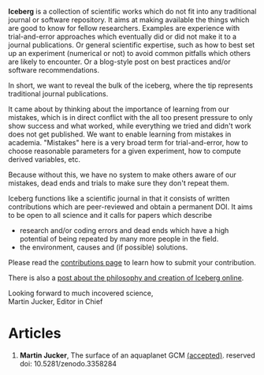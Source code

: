 **Iceberg** is a collection of scientific works which do not fit into any traditional journal
or software repository. It aims at making available the things which are good to know for fellow
researchers. Examples are experience with trial-and-error approaches which eventually did or did not
make it to a journal publications. Or general scientific expertise, such as how to best set up an experiment
(numerical or not) to avoid common pitfalls which others are likely to encounter. Or a blog-style post on
best practices and/or software recommendations.

In short, we want to reveal the bulk of the iceberg, where the tip represents traditional journal publications.

It came about by thinking about the importance of learning from our mistakes, which is in direct conflict with the
all too present pressure to only show success and what worked, while everything we tried and didn't work does not
get published. We want to enable learning from mistakes in academia. "Mistakes" here is a very broad term for trial-and-error, how to choose reasonable parameters for a given experiment, how to compute derived variables, etc.

Because without this, we have no system to make others aware of our mistakes, dead ends and trials to make sure they
don't repeat them.

Iceberg functions like a scientific journal in that it consists of written contributions which are peer-reviewed and obtain a permanent DOI. It aims to be open to all science and it calls for papers which describe
- research and/or coding errors and dead ends which have a high potential of being repeated by many more people in the field.
- the environment, causes and (if possible) solutions.

Please read the [contributions page](CONTRIBUTE.MD) to learn how to submit your contribution.

There is also a [post about the philosophy and creation of Iceberg online](https://climateextremes.org.au/learning-from-your-their-mistakes/).

Looking forward to much incovered science,
<br>
Martin Jucker, Editor in Chief

# Articles

1. **Martin Jucker**, The surface of an aquaplanet GCM [(accepted)](https://github.com/research-iceberg/research-iceberg.github.io/blob/master/papers/M_Jucker_201907/MiMA_mixed_layer.md). reserved doi: 10.5281/zenodo.3358284

